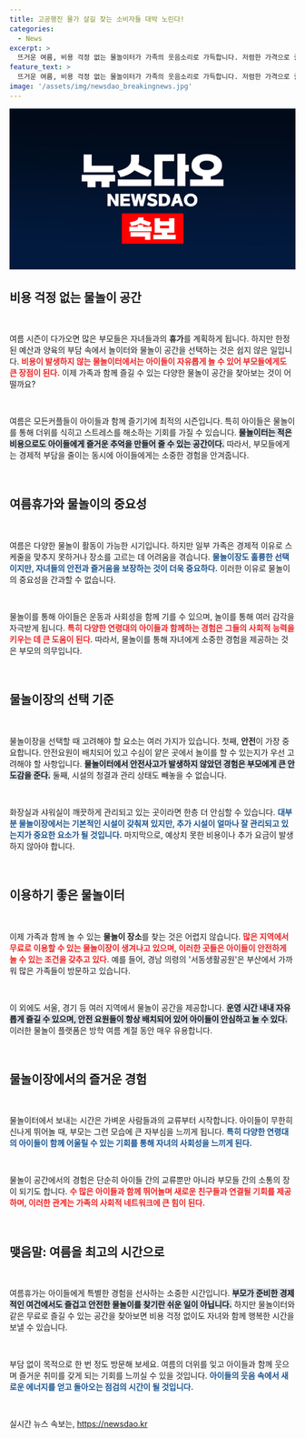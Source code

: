 ```yaml
---
title: 고공행진 물가 살길 찾는 소비자들 대박 노린다!
categories:
  - News
excerpt: >
  뜨거운 여름, 비용 걱정 없는 물놀이터가 가족의 웃음소리로 가득합니다. 저렴한 가격으로 즐길 수 있는 물놀이, 아이들과의 즐거운 추억을 만들어보세요! 서울 전역에 숨겨진 곳들이 여러분을 기다리고 있습니다.
feature_text: >
  뜨거운 여름, 비용 걱정 없는 물놀이터가 가족의 웃음소리로 가득합니다. 저렴한 가격으로 즐길 수 있는 물놀이, 아이들과의 즐거운 추억을 만들어보세요! 서울 전역에 숨겨진 곳들이 여러분을 기다리고 있습니다.
image: '/assets/img/newsdao_breakingnews.jpg'
---
```


<p><img src="/assets/img/newsdao_breakingnews.jpg" alt="flaretime 속보" /></p>

<h2 data-ke-size="size26">비용 걱정 없는 물놀이 공간</h2>

<p data-ke-size="size16">&nbsp;</p>

<p>여름 시즌이 다가오면 많은 부모들은 자녀들과의 <b>휴가</b>를 계획하게 됩니다. 하지만 한정된 예산과 양육의 부담 속에서 놀이터와 물놀이 공간을 선택하는 것은 쉽지 않은 일입니다. <b><span style="color: #ee2323;">비용이 발생하지 않는 물놀이터에서는 아이들이 자유롭게 놀 수 있어 부모들에게도 큰 장점이 된다.</span></b> 이제 가족과 함께 즐길 수 있는 다양한 물놀이 공간을 찾아보는 것이 어떨까요? </p>

<p data-ke-size="size16">&nbsp;</p>

<p>여름은 모든커플들이 아이들과 함께 즐기기에 최적의 시즌입니다. 특히 아이들은 물놀이를 통해 더위를 식히고 스트레스를 해소하는 기회를 가질 수 있습니다. <b><span style="background-color: #21538527;">물놀이터는 적은 비용으로도 아이들에게 즐거운 추억을 만들어 줄 수 있는 공간이다.</span></b> 따라서, 부모들에게는 경제적 부담을 줄이는 동시에 아이들에게는 소중한 경험을 안겨줍니다.</p>

<p data-ke-size="size16">&nbsp;</p>

<h2 data-ke-size="size26">여름휴가와 물놀이의 중요성</h2>

<p data-ke-size="size16">&nbsp;</p>

<p>여름은 다양한 물놀이 활동이 가능한 시기입니다. 하지만 일부 가족은 경제적 이유로 스케줄을 맞추지 못하거나 장소를 고르는 데 어려움을 겪습니다. <b><span style="color: #1a5490;">물놀이장도 훌륭한 선택이지만, 자녀들의 안전과 즐거움을 보장하는 것이 더욱 중요하다.</span></b> 이러한 이유로 물놀이의 중요성을 간과할 수 없습니다. </p>

<p data-ke-size="size16">&nbsp;</p>

<p>물놀이를 통해 아이들은 운동과 사회성을 함께 기를 수 있으며, 놀이를 통해 여러 감각을 자극받게 됩니다. <b><span style="color: #ee2323;">특히 다양한 연령대의 아이들과 함께하는 경험은 그들의 사회적 능력을 키우는 데 큰 도움이 된다.</span></b> 따라서, 물놀이를 통해 자녀에게 소중한 경험을 제공하는 것은 부모의 의무입니다.</p>

<p data-ke-size="size16">&nbsp;</p>

<h2 data-ke-size="size26">물놀이장의 선택 기준</h2>

<p data-ke-size="size16">&nbsp;</p>

<p>물놀이장을 선택할 때 고려해야 할 요소는 여러 가지가 있습니다. 첫째, <b>안전</b>이 가장 중요합니다. 안전요원이 배치되어 있고 수심이 얕은 곳에서 놀이를 할 수 있는지가 우선 고려해야 할 사항입니다. <b><span style="background-color: #21538527;">물놀이터에서 안전사고가 발생하지 않았던 경험은 부모에게 큰 안도감을 준다.</span></b> 둘째, 시설의 청결과 관리 상태도 빼놓을 수 없습니다.</p>

<p data-ke-size="size16">&nbsp;</p>

<p>화장실과 샤워실이 깨끗하게 관리되고 있는 곳이라면 한층 더 안심할 수 있습니다. <b><span style="color: #1a5490;">대부분 물놀이장에서는 기본적인 시설이 갖춰져 있지만, 추가 시설이 얼마나 잘 관리되고 있는지가 중요한 요소가 될 것입니다.</span></b> 마지막으로, 예상치 못한 비용이나 추가 요금이 발생하지 않아야 합니다. </p>

<p data-ke-size="size16">&nbsp;</p>

<h2 data-ke-size="size26">이용하기 좋은 물놀이터</h2>

<p data-ke-size="size16">&nbsp;</p>

<p>이제 가족과 함께 놀 수 있는 <strong>물놀이 장소</strong>를 찾는 것은 어렵지 않습니다. <b><span style="color: #ee2323;">많은 지역에서 무료로 이용할 수 있는 물놀이장이 생겨나고 있으며, 이러한 곳들은 아이들이 안전하게 놀 수 있는 조건을 갖추고 있다.</span></b> 예를 들어, 경남 의령의 '서동생활공원'은 부산에서 가까워 많은 가족들이 방문하고 있습니다. </p>

<p data-ke-size="size16">&nbsp;</p>

<p>이 외에도 서울, 경기 등 여러 지역에서 물놀이 공간을 제공합니다. <b><span style="background-color: #21538527;">운영 시간 내내 자유롭게 즐길 수 있으며, 안전 요원들이 항상 배치되어 있어 아이들이 안심하고 놀 수 있다.</span></b> 이러한 물놀이 플랫폼은 방학 여름 계절 동안 매우 유용합니다.</p>

<p data-ke-size="size16">&nbsp;</p>

<h2 data-ke-size="size26">물놀이장에서의 즐거운 경험</h2>

<p data-ke-size="size16">&nbsp;</p>

<p>물놀이터에서 보내는 시간은 가벼운 사람들과의 교류부터 시작합니다. 아이들이 무한히 신나게 뛰어놀 때, 부모는 그런 모습에 큰 자부심을 느끼게 됩니다. <b><span style="color: #1a5490;">특히 다양한 연령대의 아이들이 함께 어울릴 수 있는 기회를 통해 자녀의 사회성을 느끼게 된다.</span></b> </p>

<p data-ke-size="size16">&nbsp;</p>

<p>물놀이 공간에서의 경험은 단순히 아이들 간의 교류뿐만 아니라 부모들 간의 소통의 장이 되기도 합니다. <b><span style="color: #ee2323;">수 많은 아이들과 함께 뛰어놀며 새로운 친구들과 연결될 기회를 제공하며, 이러한 관계는 가족의 사회적 네트워크에 큰 힘이 된다.</span></b> </p>

<p data-ke-size="size16">&nbsp;</p>

<h2 data-ke-size="size26">맺음말: 여름을 최고의 시간으로</h2>

<p data-ke-size="size16">&nbsp;</p>

<p>여름휴가는 아이들에게 특별한 경험을 선사하는 소중한 시간입니다. <b><span style="background-color: #21538527;">부모가 준비한 경제적인 여건에서도 즐겁고 안전한 물놀이를 찾기란 쉬운 일이 아닙니다.</span></b> 하지만 물놀이터와 같은 무료로 즐길 수 있는 공간을 찾아보면 비용 걱정 없이도 자녀와 함께 행복한 시간을 보낼 수 있습니다. </p>

<p data-ke-size="size16">&nbsp;</p>

<p>부담 없이 목적으로 한 번 정도 방문해 보세요. 여름의 더위를 잊고 아이들과 함께 웃으며 즐거운 취미를 갖게 되는 기회를 느끼실 수 있을 것입니다. <b><span style="color: #1a5490;">아이들의 웃음 속에서 새로운 에너지를 얻고 돌아오는 점검의 시간이 될 것입니다.</span></b> </p>

<p data-ke-size="size16">&nbsp;</p>
실시간 뉴스 속보는, <a href="https://newsdao.kr" rel="dofollow">https://newsdao.kr</a>


